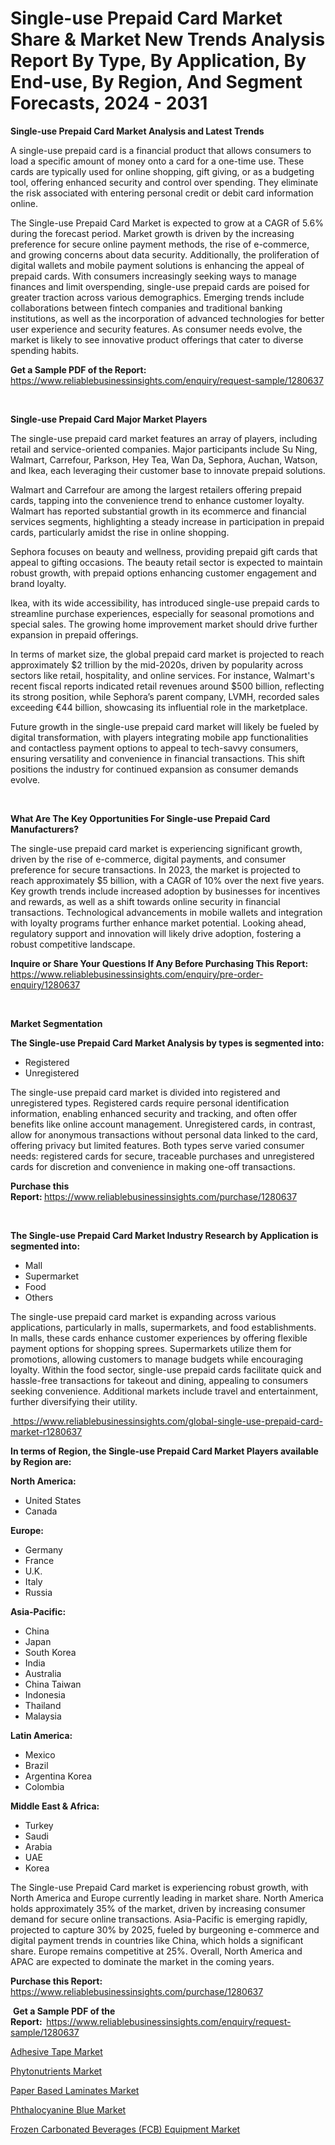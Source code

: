 <p><h1>Single-use Prepaid Card Market Share & Market New Trends Analysis Report By Type, By Application, By End-use, By Region, And Segment Forecasts, 2024 - 2031</h1></p><p><strong>Single-use Prepaid Card Market Analysis and Latest Trends</strong></p>
<p><p>A single-use prepaid card is a financial product that allows consumers to load a specific amount of money onto a card for a one-time use. These cards are typically used for online shopping, gift giving, or as a budgeting tool, offering enhanced security and control over spending. They eliminate the risk associated with entering personal credit or debit card information online.</p><p>The Single-use Prepaid Card Market is expected to grow at a CAGR of 5.6% during the forecast period. Market growth is driven by the increasing preference for secure online payment methods, the rise of e-commerce, and growing concerns about data security. Additionally, the proliferation of digital wallets and mobile payment solutions is enhancing the appeal of prepaid cards. With consumers increasingly seeking ways to manage finances and limit overspending, single-use prepaid cards are poised for greater traction across various demographics. Emerging trends include collaborations between fintech companies and traditional banking institutions, as well as the incorporation of advanced technologies for better user experience and security features. As consumer needs evolve, the market is likely to see innovative product offerings that cater to diverse spending habits.</p></p>
<p><strong>Get a Sample PDF of the Report:&nbsp;</strong> <a href="https://www.reliablebusinessinsights.com/enquiry/request-sample/1280637?utm_campaign=1674&utm_medium=2&utm_source=Github&utm_content=ia&utm_term=10122024&utm_id=single-use-prepaid-card">https://www.reliablebusinessinsights.com/enquiry/request-sample/1280637</a></p>
<p>&nbsp;</p>
<p><strong>Single-use Prepaid Card Major Market Players</strong></p>
<p><p>The single-use prepaid card market features an array of players, including retail and service-oriented companies. Major participants include Su Ning, Walmart, Carrefour, Parkson, Hey Tea, Wan Da, Sephora, Auchan, Watson, and Ikea, each leveraging their customer base to innovate prepaid solutions. </p><p>Walmart and Carrefour are among the largest retailers offering prepaid cards, tapping into the convenience trend to enhance customer loyalty. Walmart has reported substantial growth in its ecommerce and financial services segments, highlighting a steady increase in participation in prepaid cards, particularly amidst the rise in online shopping.</p><p>Sephora focuses on beauty and wellness, providing prepaid gift cards that appeal to gifting occasions. The beauty retail sector is expected to maintain robust growth, with prepaid options enhancing customer engagement and brand loyalty.</p><p>Ikea, with its wide accessibility, has introduced single-use prepaid cards to streamline purchase experiences, especially for seasonal promotions and special sales. The growing home improvement market should drive further expansion in prepaid offerings.</p><p>In terms of market size, the global prepaid card market is projected to reach approximately $2 trillion by the mid-2020s, driven by popularity across sectors like retail, hospitality, and online services. For instance, Walmart's recent fiscal reports indicated retail revenues around $500 billion, reflecting its strong position, while Sephora’s parent company, LVMH, recorded sales exceeding €44 billion, showcasing its influential role in the marketplace.</p><p>Future growth in the single-use prepaid card market will likely be fueled by digital transformation, with players integrating mobile app functionalities and contactless payment options to appeal to tech-savvy consumers, ensuring versatility and convenience in financial transactions. This shift positions the industry for continued expansion as consumer demands evolve.</p></p>
<p>&nbsp;</p>
<p><strong>What Are The Key Opportunities For Single-use Prepaid Card Manufacturers?</strong></p>
<p><p>The single-use prepaid card market is experiencing significant growth, driven by the rise of e-commerce, digital payments, and consumer preference for secure transactions. In 2023, the market is projected to reach approximately $5 billion, with a CAGR of 10% over the next five years. Key growth trends include increased adoption by businesses for incentives and rewards, as well as a shift towards online security in financial transactions. Technological advancements in mobile wallets and integration with loyalty programs further enhance market potential. Looking ahead, regulatory support and innovation will likely drive adoption, fostering a robust competitive landscape.</p></p>
<p><strong>Inquire or Share Your Questions If Any Before Purchasing This Report:</strong> <a href="https://www.reliablebusinessinsights.com/enquiry/pre-order-enquiry/1280637?utm_campaign=1674&utm_medium=2&utm_source=Github&utm_content=ia&utm_term=10122024&utm_id=single-use-prepaid-card">https://www.reliablebusinessinsights.com/enquiry/pre-order-enquiry/1280637</a></p>
<p>&nbsp;</p>
<p><strong>Market Segmentation</strong></p>
<p><strong>The Single-use Prepaid Card Market Analysis by types is segmented into:</strong></p>
<p><ul><li>Registered</li><li>Unregistered</li></ul></p>
<p><p>The single-use prepaid card market is divided into registered and unregistered types. Registered cards require personal identification information, enabling enhanced security and tracking, and often offer benefits like online account management. Unregistered cards, in contrast, allow for anonymous transactions without personal data linked to the card, offering privacy but limited features. Both types serve varied consumer needs: registered cards for secure, traceable purchases and unregistered cards for discretion and convenience in making one-off transactions.</p></p>
<p><strong>Purchase this Report:&nbsp;</strong><a href="https://www.reliablebusinessinsights.com/purchase/1280637?utm_campaign=1674&utm_medium=2&utm_source=Github&utm_content=ia&utm_term=10122024&utm_id=single-use-prepaid-card">https://www.reliablebusinessinsights.com/purchase/1280637</a></p>
<p>&nbsp;</p>
<p><strong>The Single-use Prepaid Card Market Industry Research by Application is segmented into:</strong></p>
<p><ul><li>Mall</li><li>Supermarket</li><li>Food</li><li>Others</li></ul></p>
<p><p>The single-use prepaid card market is expanding across various applications, particularly in malls, supermarkets, and food establishments. In malls, these cards enhance customer experiences by offering flexible payment options for shopping sprees. Supermarkets utilize them for promotions, allowing customers to manage budgets while encouraging loyalty. Within the food sector, single-use prepaid cards facilitate quick and hassle-free transactions for takeout and dining, appealing to consumers seeking convenience. Additional markets include travel and entertainment, further diversifying their utility.</p></p>
<p><a href="https://www.reliablebusinessinsights.com/global-single-use-prepaid-card-market-r1280637?utm_campaign=1674&utm_medium=2&utm_source=Github&utm_content=ia&utm_term=10122024&utm_id=single-use-prepaid-card">&nbsp;https://www.reliablebusinessinsights.com/global-single-use-prepaid-card-market-r1280637</a></p>
<p><strong>In terms of Region, the Single-use Prepaid Card Market Players available by Region are:</strong></p>
<p>
    <p> <strong> North America: </strong>
        <ul>
            <li>United States</li>
            <li>Canada</li>
        </ul>
        </p> 
    <p> <strong> Europe: </strong>
        <ul>
            <li>Germany</li>
            <li>France</li>
            <li>U.K.</li>
            <li>Italy</li>
            <li>Russia</li>
        </ul>
        </p> 
    <p> <strong> Asia-Pacific: </strong>
        <ul>
            <li>China</li>
            <li>Japan</li>
            <li>South Korea</li>
            <li>India</li>
            <li>Australia</li>
            <li>China Taiwan</li>
            <li>Indonesia</li>
            <li>Thailand</li>
            <li>Malaysia</li>
        </ul>
        </p> 
    <p> <strong> Latin America: </strong>
        <ul>
            <li>Mexico</li>
            <li>Brazil</li>
            <li>Argentina Korea</li>
            <li>Colombia</li>
        </ul>
        </p> 
    <p> <strong> Middle East & Africa: </strong>
        <ul>
            <li>Turkey</li>
            <li>Saudi</li>
            <li>Arabia</li>
            <li>UAE</li>
            <li>Korea</li>
        </ul>
    </p>
    </p>
<p><p>The Single-use Prepaid Card market is experiencing robust growth, with North America and Europe currently leading in market share. North America holds approximately 35% of the market, driven by increasing consumer demand for secure online transactions. Asia-Pacific is emerging rapidly, projected to capture 30% by 2025, fueled by burgeoning e-commerce and digital payment trends in countries like China, which holds a significant share. Europe remains competitive at 25%. Overall, North America and APAC are expected to dominate the market in the coming years.</p></p>
<p><strong>Purchase this Report: </strong><a href="https://www.reliablebusinessinsights.com/purchase/1280637?utm_campaign=1674&utm_medium=2&utm_source=Github&utm_content=ia&utm_term=10122024&utm_id=single-use-prepaid-card">https://www.reliablebusinessinsights.com/purchase/1280637</a></p>
<p>&nbsp;<strong>Get a Sample PDF of the Report:&nbsp;&nbsp;</strong><a href="https://www.reliablebusinessinsights.com/enquiry/request-sample/1280637?utm_campaign=1674&utm_medium=2&utm_source=Github&utm_content=ia&utm_term=10122024&utm_id=single-use-prepaid-card">https://www.reliablebusinessinsights.com/enquiry/request-sample/1280637</a></p>
<p><strong></strong></p>
<p><p><a href="https://www.linkedin.com/pulse/global-adhesive-tape-market-analysis-from-2024-2031-examining-gxyyf?utm_campaign=1674&utm_medium=2&utm_source=Github&utm_content=ia&utm_term=10122024&utm_id=single-use-prepaid-card">Adhesive Tape Market</a></p><p><a href="https://www.linkedin.com/pulse/in-depth-phytonutrients-market-analysis-examining-growth-forecasting-sueqc?utm_campaign=1674&utm_medium=2&utm_source=Github&utm_content=ia&utm_term=10122024&utm_id=single-use-prepaid-card">Phytonutrients Market</a></p><p><a href="https://www.linkedin.com/pulse/projected-revenue-demand-paper-based-laminates-market-78-cagr-i0src?utm_campaign=1674&utm_medium=2&utm_source=Github&utm_content=ia&utm_term=10122024&utm_id=single-use-prepaid-card">Paper Based Laminates Market</a></p><p><a href="https://www.linkedin.com/pulse/phthalocyanine-blue-market-size-share-analysis-projecting-dlhsc?utm_campaign=1674&utm_medium=2&utm_source=Github&utm_content=ia&utm_term=10122024&utm_id=single-use-prepaid-card">Phthalocyanine Blue Market</a></p><p><a href="https://github.com/marlanamarvn/Market-Research-Report-List-1/blob/main/frozen-carbonated-beverages-fcb-equipment-market.md?utm_campaign=1674&utm_medium=2&utm_source=Github&utm_content=ia&utm_term=10122024&utm_id=single-use-prepaid-card">Frozen Carbonated Beverages (FCB) Equipment Market</a></p></p>